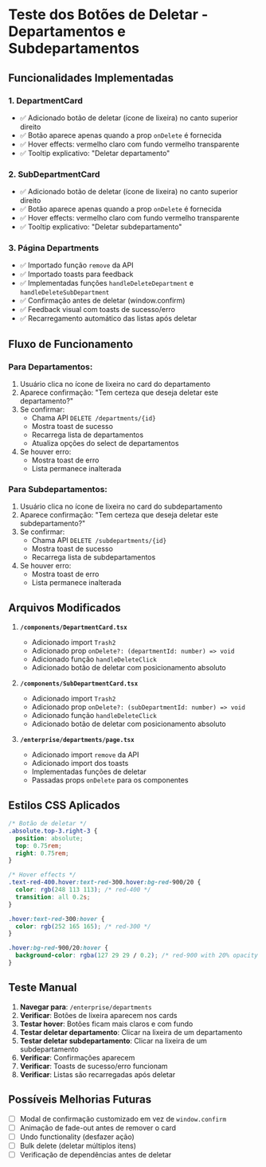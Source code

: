 # Teste dos Botões de Deletar - Departamentos e Subdepartamentos

## Funcionalidades Implementadas

### 1. **DepartmentCard**
- ✅ Adicionado botão de deletar (ícone de lixeira) no canto superior direito
- ✅ Botão aparece apenas quando a prop `onDelete` é fornecida
- ✅ Hover effects: vermelho claro com fundo vermelho transparente
- ✅ Tooltip explicativo: "Deletar departamento"

### 2. **SubDepartmentCard**
- ✅ Adicionado botão de deletar (ícone de lixeira) no canto superior direito
- ✅ Botão aparece apenas quando a prop `onDelete` é fornecida
- ✅ Hover effects: vermelho claro com fundo vermelho transparente
- ✅ Tooltip explicativo: "Deletar subdepartamento"

### 3. **Página Departments**
- ✅ Importado função `remove` da API
- ✅ Importado toasts para feedback
- ✅ Implementadas funções `handleDeleteDepartment` e `handleDeleteSubDepartment`
- ✅ Confirmação antes de deletar (window.confirm)
- ✅ Feedback visual com toasts de sucesso/erro
- ✅ Recarregamento automático das listas após deletar

## Fluxo de Funcionamento

### Para Departamentos:
1. Usuário clica no ícone de lixeira no card do departamento
2. Aparece confirmação: "Tem certeza que deseja deletar este departamento?"
3. Se confirmar:
   - Chama API `DELETE /departments/{id}`
   - Mostra toast de sucesso
   - Recarrega lista de departamentos
   - Atualiza opções do select de departamentos
4. Se houver erro:
   - Mostra toast de erro
   - Lista permanece inalterada

### Para Subdepartamentos:
1. Usuário clica no ícone de lixeira no card do subdepartamento
2. Aparece confirmação: "Tem certeza que deseja deletar este subdepartamento?"
3. Se confirmar:
   - Chama API `DELETE /subdepartments/{id}`
   - Mostra toast de sucesso
   - Recarrega lista de subdepartamentos
4. Se houver erro:
   - Mostra toast de erro
   - Lista permanece inalterada

## Arquivos Modificados

1. **`/components/DepartmentCard.tsx`**
   - Adicionado import `Trash2`
   - Adicionado prop `onDelete?: (departmentId: number) => void`
   - Adicionado função `handleDeleteClick`
   - Adicionado botão de deletar com posicionamento absoluto

2. **`/components/SubDepartmentCard.tsx`**
   - Adicionado import `Trash2`
   - Adicionado prop `onDelete?: (subDepartmentId: number) => void`
   - Adicionado função `handleDeleteClick`
   - Adicionado botão de deletar com posicionamento absoluto

3. **`/enterprise/departments/page.tsx`**
   - Adicionado import `remove` da API
   - Adicionado import dos toasts
   - Implementadas funções de deletar
   - Passadas props `onDelete` para os componentes

## Estilos CSS Aplicados

```css
/* Botão de deletar */
.absolute.top-3.right-3 {
  position: absolute;
  top: 0.75rem;
  right: 0.75rem;
}

/* Hover effects */
.text-red-400.hover:text-red-300.hover:bg-red-900/20 {
  color: rgb(248 113 113); /* red-400 */
  transition: all 0.2s;
}

.hover:text-red-300:hover {
  color: rgb(252 165 165); /* red-300 */
}

.hover:bg-red-900/20:hover {
  background-color: rgba(127 29 29 / 0.2); /* red-900 with 20% opacity */
}
```

## Teste Manual

1. **Navegar para**: `/enterprise/departments`
2. **Verificar**: Botões de lixeira aparecem nos cards
3. **Testar hover**: Botões ficam mais claros e com fundo
4. **Testar deletar departamento**: Clicar na lixeira de um departamento
5. **Testar deletar subdepartamento**: Clicar na lixeira de um subdepartamento
6. **Verificar**: Confirmações aparecem
7. **Verificar**: Toasts de sucesso/erro funcionam
8. **Verificar**: Listas são recarregadas após deletar

## Possíveis Melhorias Futuras

- [ ] Modal de confirmação customizado em vez de `window.confirm`
- [ ] Animação de fade-out antes de remover o card
- [ ] Undo functionality (desfazer ação)
- [ ] Bulk delete (deletar múltiplos itens)
- [ ] Verificação de dependências antes de deletar